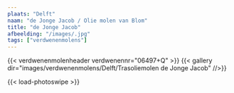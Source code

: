 ```yaml
---
plaats: "Delft"
naam: "de Jonge Jacob / Olie molen van Blom"
title: "de Jonge Jacob"
afbeelding: "/images/.jpg"
tags: ["verdwenenmolens"]
---
```

{{< verdwenenmolenheader verdwenennr="06497+Q" >}}
{{< gallery dir="images/verdwenenmolens/Delft/Trasoliemolen de Jonge Jacob" //>}}

{{< load-photoswipe >}}